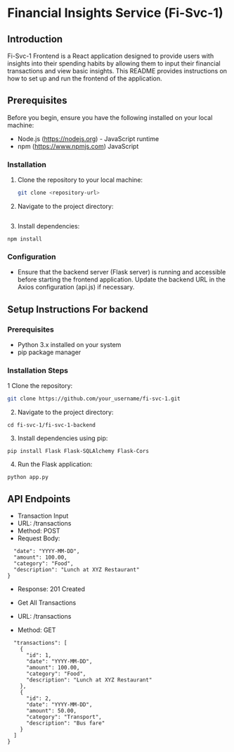 # Financial Insights Service (Fi-Svc-1) 

## Introduction
Fi-Svc-1 Frontend is a React application designed to provide users with insights into their spending habits by allowing them to input their financial transactions and view basic insights. This README provides instructions on how to set up and run the frontend of the application.

## Prerequisites
Before you begin, ensure you have the following installed on your local machine:
- Node.js (https://nodejs.org) - JavaScript runtime
- npm (https://www.npmjs.com)  JavaScript

### Installation
1. Clone the repository to your local machine:
   ```bash
   git clone <repository-url>

2. Navigate to the project directory:
```cd fi-svc-1-frontend
```

3. Install dependencies:
```
npm install
```

### Configuration
- Ensure that the backend server (Flask server) is running and accessible before starting the frontend application. Update the backend URL in the Axios configuration (api.js) if necessary.






## Setup Instructions For backend

### Prerequisites
- Python 3.x installed on your system
- pip package manager

### Installation Steps

 1 Clone the repository:
 
```bash
git clone https://github.com/your_username/fi-svc-1.git

```

2. Navigate to the project directory:

```
cd fi-svc-1/fi-svc-1-backend
```

3. Install dependencies using pip:

```
pip install Flask Flask-SQLAlchemy Flask-Cors
```

4. Run the Flask application:

```
python app.py
```

## API Endpoints
- Transaction Input
- URL: /transactions
- Method: POST
- Request Body:
```json{
  "date": "YYYY-MM-DD",
  "amount": 100.00,
  "category": "Food",
  "description": "Lunch at XYZ Restaurant"
}
```
- Response: 201 Created


- Get All Transactions
- URL: /transactions
- Method: GET

```json{
  "transactions": [
    {
      "id": 1,
      "date": "YYYY-MM-DD",
      "amount": 100.00,
      "category": "Food",
      "description": "Lunch at XYZ Restaurant"
    },
    {
      "id": 2,
      "date": "YYYY-MM-DD",
      "amount": 50.00,
      "category": "Transport",
      "description": "Bus fare"
    }
  ]
}
```











